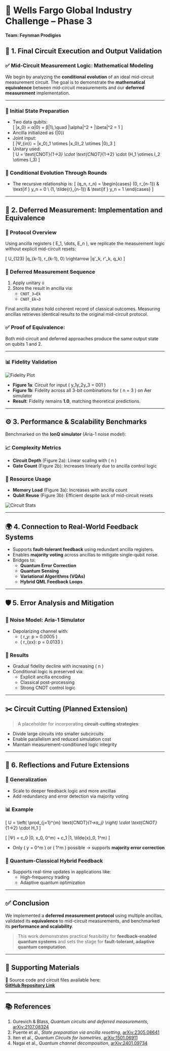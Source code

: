 # 🚀 Wells Fargo Global Industry Challenge – Phase 3  
**Team: Feynman Prodigies**

## 🧠 1. Final Circuit Execution and Output Validation

### ✅ Mid-Circuit Measurement Logic: Mathematical Modeling

We begin by analyzing the **conditional evolution** of an ideal mid-circuit measurement circuit. The goal is to demonstrate the **mathematical equivalence** between mid-circuit measurements and our **deferred measurement** implementation.

---

### 📐 Initial State Preparation

- Two data qubits:  
  \[
  |x_0⟩ = α|0⟩ + β|1⟩,\quad |\alpha|^2 + |\beta|^2 = 1
  \]
- Ancilla initialized as \(|0⟩\)
- Joint input:  
  \[
  |Ψ_{in}⟩ = |x_0⟩_1 \otimes |x_0⟩_2 \otimes |0⟩_3
  \]
- Unitary used:  
  \[
  U = \text{CNOT}_{1→3} \cdot \text{CNOT}_{1→2} \cdot (H_1 \otimes I_2 \otimes I_3)
  \]

### 🔁 Conditional Evolution Through Rounds

- The recursive relationship is:
  \[
  (q_n, r_n) = 
  \begin{cases}
  (0, r_{n-1}) & \text{if } y_n = 0 \\
  (1, \tilde{r}_{n-1}) & \text{if } y_n = 1
  \end{cases}
  \]

---

## 🧪 2. Deferred Measurement: Implementation and Equivalence

### 🔁 Protocol Overview

Using ancilla registers \( E_1, \dots, E_n \), we replicate the measurement logic without explicit mid-circuit resets:

\[
U_{123} |q_{k-1}, r_{k-1}, 0⟩ \rightarrow |q'_k, r'_k, q_k⟩
\]

### 🧾 Deferred Measurement Sequence

1. Apply unitary `U`
2. Store the result in ancilla via:
   - `CNOT_3→Ek`
   - `CNOT_Ek→3`

Final ancilla states hold coherent record of classical outcomes. Measuring ancillas retrieves identical results to the original mid-circuit protocol.

### ✅ **Proof of Equivalence**:  
Both mid-circuit and deferred approaches produce the same output state on qubits 1 and 2.

---

### 📊 Fidelity Validation

![Fidelity Plot](./images/fidelity_plot.png)

- **Figure 1a**: Circuit for input \( y_1y_2y_3 = 001 \)  
- **Figure 1b**: Fidelity across all 3-bit combinations for \( n = 3 \) on Aer simulator  
- **Result**: Fidelity remains **1.0**, matching theoretical predictions.

---

## ⚙️ 3. Performance & Scalability Benchmarks

Benchmarked on the **IonQ simulator** (Aria-1 noise model):

### 📈 Complexity Metrics

- **Circuit Depth** (Figure 2a): Linear scaling with \( n \)
- **Gate Count** (Figure 2b): Increases linearly due to ancilla control logic

### 🧠 Resource Usage

- **Memory Load** (Figure 3a): Increases with ancilla count
- **Qubit Reuse** (Figure 3b): Efficient despite lack of mid-circuit resets

![Circuit Stats](./images/circuit_scaling.png)

---

## 🌍 4. Connection to Real-World Feedback Systems

- Supports **fault-tolerant feedback** using redundant ancilla registers.
- Enables **majority voting** across ancillas to mitigate single-qubit noise.
- Bridges to:
  - **Quantum Error Correction**
  - **Quantum Sensing**
  - **Variational Algorithms (VQAs)**
  - **Hybrid QML Feedback Loops**

---

## 🛡️ 5. Error Analysis and Mitigation

### 🔬 Noise Model: Aria-1 Simulator

- Depolarizing channel with:
  - \( r_y: p = 0.0005 \)
  - \( r_{xx}: p = 0.0133 \)

### 🧪 Results

- Gradual fidelity decline with increasing \( n \)
- Conditional logic is preserved via:
  - Explicit ancilla encoding
  - Classical post-processing
  - Strong CNOT control logic

---

## ✂️ Circuit Cutting (Planned Extension)

> A placeholder for incorporating **circuit-cutting strategies**:
- Divide large circuits into smaller subcircuits
- Enable parallelism and reduced simulation cost
- Maintain measurement-conditioned logic integrity

---

## 🔮 6. Reflections and Future Extensions

### 🔧 Generalization

- Scale to deeper feedback logic and more ancillas
- Add redundancy and error detection via majority voting

### 📊 Example

\[
U = \left( \prod_{j=1}^{m} \text{CNOT}_{1→a_j} \right) \cdot \text{CNOT}_{1→2} \cdot H_1
\]

\[
|Ψ⟩ = c_0 |0, x_0, 0^m⟩ + c_1 |1, \tilde{x}_0, 1^m⟩
\]

- Only \( y = 0^m \) or \( 1^m \) possible → supports **majority error correction**

### 🤖 Quantum-Classical Hybrid Feedback

- Supports real-time updates in applications like:
  - High-frequency trading
  - Adaptive quantum optimization

---

## ✅ Conclusion

We implemented a **deferred measurement protocol** using multiple ancillas, validated its **equivalence** to mid-circuit measurements, and benchmarked its **performance and scalability**.

> This work demonstrates practical feasibility for **feedback-enabled quantum systems** and sets the stage for **fault-tolerant, adaptive quantum computation**.

---

## 📁 Supporting Materials

📌 Source code and circuit files available here:  
**[GitHub Repository Link](https://github.com/your-repo-name)**

---

## 📚 References

1. Gurevich & Blass, *Quantum circuits and deferred measurements*, [arXiv:2107.08324](https://arxiv.org/abs/2107.08324)
2. Puente et al., *State preparation via ancilla resetting*, [arXiv:2305.08641](https://arxiv.org/abs/2305.08641)
3. Iten et al., *Quantum Circuits for Isometries*, [arXiv:1501.06911](https://arxiv.org/abs/1501.06911)
4. Nagai et al., *Quantum channel decomposition*, [arXiv:2401.09734](https://arxiv.org/abs/2401.09734)



